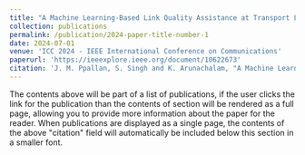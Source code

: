 ```yaml
---
title: "A Machine Learning-Based Link Quality Assistance at Transport Layer for High-Frequency Networks"
collection: publications
permalink: /publication/2024-paper-title-number-1
date: 2024-07-01
venue: 'ICC 2024 - IEEE International Conference on Communications'
paperurl: 'https://ieeexplore.ieee.org/document/10622673'
citation: 'J. M. Ppallan, S. Singh and K. Arunachalam, "A Machine Learning-Based Link Quality Assistance at Transport Layer for High-Frequency Networks," ICC 2024 - IEEE International Conference on Communications, Denver, CO, USA, 2024, pp. 2743-2748, doi: 10.1109/ICC51166.2024.10622673. keywords: {Cross layer design;Protocols;Fluctuations;Accuracy;Wireless networks;Estimation;Packet loss;TCP/IP;High-Frequency Networks;ML/DL},'
---
```


The contents above will be part of a list of publications, if the user clicks the link for the publication than the contents of section will be rendered as a full page, allowing you to provide more information about the paper for the reader. When publications are displayed as a single page, the contents of the above "citation" field will automatically be included below this section in a smaller font.

